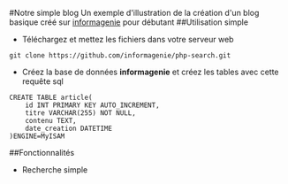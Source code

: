 #Notre simple blog
Un exemple d'illustration de la création d'un blog basique créé sur [informagenie](http://www.informagenie.com) pour débutant
##Utilisation simple
- Téléchargez et mettez les fichiers dans votre serveur web
```
git clone https://github.com/informagenie/php-search.git
```
- Créez la base de données **informagenie** et créez les tables avec cette requête sql
```
CREATE TABLE article(
    id INT PRIMARY KEY AUTO_INCREMENT,
    titre VARCHAR(255) NOT NULL,
    contenu TEXT,
    date_creation DATETIME
)ENGINE=MyISAM
```

##Fonctionnalités
- Recherche simple